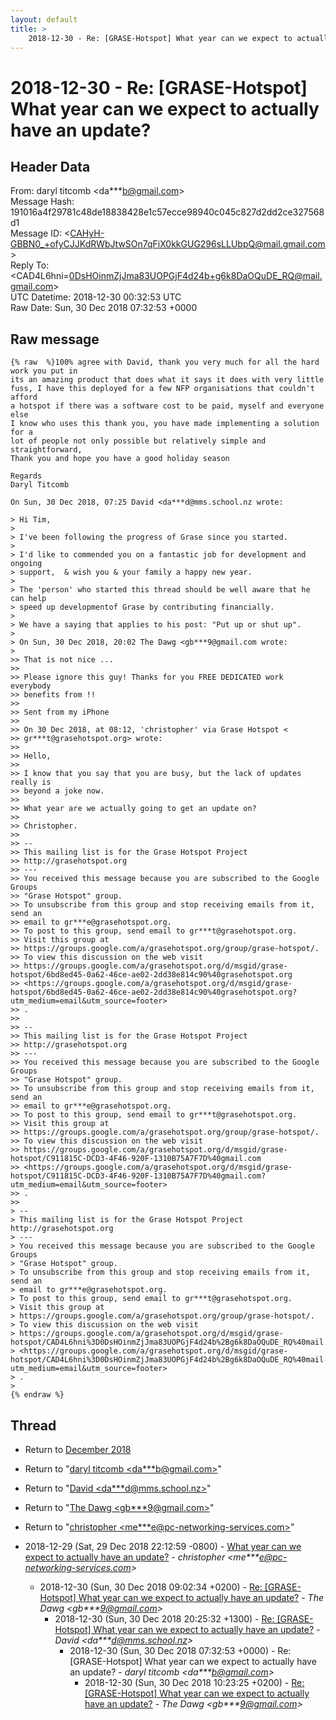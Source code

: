 ```yaml
---
layout: default
title: >
    2018-12-30 - Re: [GRASE-Hotspot] What year can we expect to actually have an update?
---
```


# 2018-12-30 - Re: [GRASE-Hotspot] What year can we expect to actually have an update?

## Header Data

From: daryl titcomb \<da***b@gmail.com\><br>
Message Hash: 191016a4f29781c48de18838428e1c57ecce98940c045c827d2dd2ce327568d1<br>
Message ID: \<CAHyH-GBBN0_+ofyCJJKdRWbJtwSOn7qFiX0kkGUG296sLLUbpQ@mail.gmail.com\><br>
Reply To: \<CAD4L6hni=0DsHOinmZjJma83UOPGjF4d24b+g6k8DaOQuDE_RQ@mail.gmail.com\><br>
UTC Datetime: 2018-12-30 00:32:53 UTC<br>
Raw Date: Sun, 30 Dec 2018 07:32:53 +0000<br>

## Raw message

```
{% raw  %}100% agree with David, thank you very much for all the hard work you put in
its an amazing product that does what it says it does with very little
fuss, I have this deployed for a few NFP organisations that couldn't afford
a hotspot if there was a software cost to be paid, myself and everyone else
I know who uses this thank you, you have made implementing a solution for a
lot of people not only possible but relatively simple and straightforward,
Thank you and hope you have a good holiday season

Regards
Daryl Titcomb

On Sun, 30 Dec 2018, 07:25 David <da***d@mms.school.nz wrote:

> Hi Tim,
>
> I've been following the progress of Grase since you started.
>
> I'd like to commended you on a fantastic job for development and ongoing
> support,  & wish you & your family a happy new year.
>
> The 'person' who started this thread should be well aware that he can help
> speed up developmentof Grase by contributing financially.
>
> We have a saying that applies to his post: "Put up or shut up".
>
> On Sun, 30 Dec 2018, 20:02 The Dawg <gb***9@gmail.com wrote:
>
>> That is not nice ...
>>
>> Please ignore this guy! Thanks for you FREE DEDICATED work everybody
>> benefits from !!
>>
>> Sent from my iPhone
>>
>> On 30 Dec 2018, at 08:12, 'christopher' via Grase Hotspot <
>> gr***t@grasehotspot.org> wrote:
>>
>> Hello,
>>
>> I know that you say that you are busy, but the lack of updates really is
>> beyond a joke now.
>>
>> What year are we actually going to get an update on?
>>
>> Christopher.
>>
>> --
>> This mailing list is for the Grase Hotspot Project
>> http://grasehotspot.org
>> ---
>> You received this message because you are subscribed to the Google Groups
>> "Grase Hotspot" group.
>> To unsubscribe from this group and stop receiving emails from it, send an
>> email to gr***e@grasehotspot.org.
>> To post to this group, send email to gr***t@grasehotspot.org.
>> Visit this group at
>> https://groups.google.com/a/grasehotspot.org/group/grase-hotspot/.
>> To view this discussion on the web visit
>> https://groups.google.com/a/grasehotspot.org/d/msgid/grase-hotspot/6bd8ed45-0a62-46ce-ae02-2dd38e814c90%40grasehotspot.org
>> <https://groups.google.com/a/grasehotspot.org/d/msgid/grase-hotspot/6bd8ed45-0a62-46ce-ae02-2dd38e814c90%40grasehotspot.org?utm_medium=email&utm_source=footer>
>> .
>>
>> --
>> This mailing list is for the Grase Hotspot Project
>> http://grasehotspot.org
>> ---
>> You received this message because you are subscribed to the Google Groups
>> "Grase Hotspot" group.
>> To unsubscribe from this group and stop receiving emails from it, send an
>> email to gr***e@grasehotspot.org.
>> To post to this group, send email to gr***t@grasehotspot.org.
>> Visit this group at
>> https://groups.google.com/a/grasehotspot.org/group/grase-hotspot/.
>> To view this discussion on the web visit
>> https://groups.google.com/a/grasehotspot.org/d/msgid/grase-hotspot/C911815C-DCD3-4F46-920F-1310B75A7F7D%40gmail.com
>> <https://groups.google.com/a/grasehotspot.org/d/msgid/grase-hotspot/C911815C-DCD3-4F46-920F-1310B75A7F7D%40gmail.com?utm_medium=email&utm_source=footer>
>> .
>>
> --
> This mailing list is for the Grase Hotspot Project http://grasehotspot.org
> ---
> You received this message because you are subscribed to the Google Groups
> "Grase Hotspot" group.
> To unsubscribe from this group and stop receiving emails from it, send an
> email to gr***e@grasehotspot.org.
> To post to this group, send email to gr***t@grasehotspot.org.
> Visit this group at
> https://groups.google.com/a/grasehotspot.org/group/grase-hotspot/.
> To view this discussion on the web visit
> https://groups.google.com/a/grasehotspot.org/d/msgid/grase-hotspot/CAD4L6hni%3D0DsHOinmZjJma83UOPGjF4d24b%2Bg6k8DaOQuDE_RQ%40mail.gmail.com
> <https://groups.google.com/a/grasehotspot.org/d/msgid/grase-hotspot/CAD4L6hni%3D0DsHOinmZjJma83UOPGjF4d24b%2Bg6k8DaOQuDE_RQ%40mail.gmail.com?utm_medium=email&utm_source=footer>
> .
>
{% endraw %}
```

## Thread

+ Return to [December 2018](/archive/2018/12)

+ Return to "[daryl titcomb <da***b<span>@</span>gmail.com>](/authors/da___b_at_gmail_com)"
+ Return to "[David <da***d<span>@</span>mms.school.nz>](/authors/da___d_at_mms_school_nz)"
+ Return to "[The Dawg <gb***9<span>@</span>gmail.com>](/authors/gb___9_at_gmail_com)"
+ Return to "[christopher <me***e<span>@</span>pc-networking-services.com>](/authors/me___e_at_pcnetworkingservices_com)"

+ 2018-12-29 (Sat, 29 Dec 2018 22:12:59 -0800) - [What year can we expect to actually have an update?](/archive/2018/12/d122903beb1114b080aa26cc2644b4b092a8a774204fa403280680ed79c928e4) - _christopher \<me***e@pc-networking-services.com\>_
  + 2018-12-30 (Sun, 30 Dec 2018 09:02:34 +0200) - [Re: [GRASE-Hotspot] What year can we expect to actually have an update?](/archive/2018/12/a9e3a823038355a9781fb2df4a59e3af00e3690cafa2219a12bf419e7e51d14a) - _The Dawg \<gb***9@gmail.com\>_
    + 2018-12-30 (Sun, 30 Dec 2018 20:25:32 +1300) - [Re: [GRASE-Hotspot] What year can we expect to actually have an update?](/archive/2018/12/7326054a3483289655554c5fe9fcc9e95924f51e7a15e3d583caa6599b7dd1b9) - _David \<da***d@mms.school.nz\>_
      + 2018-12-30 (Sun, 30 Dec 2018 07:32:53 +0000) - Re: [GRASE-Hotspot] What year can we expect to actually have an update? - _daryl titcomb \<da***b@gmail.com\>_
        + 2018-12-30 (Sun, 30 Dec 2018 10:23:25 +0200) - [Re: [GRASE-Hotspot] What year can we expect to actually have an update?](/archive/2018/12/da55fb72fe3488114012fa07e0995fe147b831f3144fda3cdfa549f14cfa6563) - _The Dawg \<gb***9@gmail.com\>_

